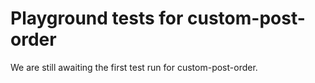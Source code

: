 # Playground tests for custom-post-order
We are still awaiting the first test run for custom-post-order.
